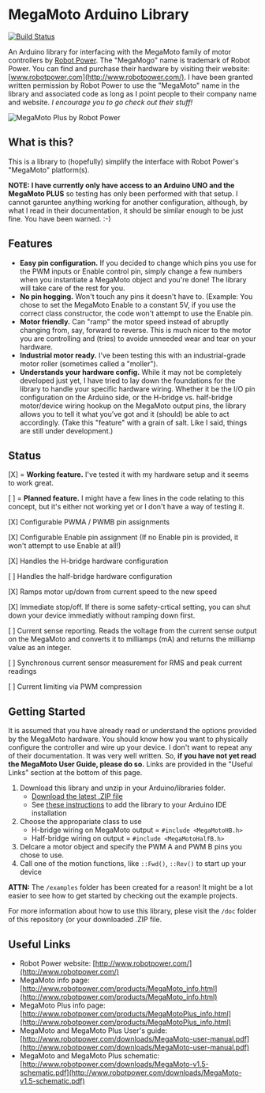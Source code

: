 # MegaMoto Arduino Library
[![Build Status](https://travis-ci.org/ahogen/MegaMotoLib.svg?branch=master)](https://travis-ci.org/ahogen/MegaMotoLib)

An Arduino library for interfacing with the MegaMoto family of motor controllers by [Robot Power](http://www.robotpower.com/). The "MegaMogo" name is trademark of Robot Power. You can find and purchase their hardware by visiting their website: [www.robotpower.com](http://www.robotpower.com/). I have been granted written permission by Robot Power to use the "MegaMoto" name in the library and associated code as long as I point people to their company name and website. *I encourage you to go check out their stuff!*

![MegaMoto Plus by Robot Power](http://www.robotpower.com/images/MM-Plus-top-sm.jpg)


## What is this?

This is a library to (hopefully) simplify the interface with Robot Power's "MegaMoto" platform(s).

**NOTE: I have currently only have access to an Arduino UNO and the MegaMoto PLUS** so testing has only been performed with that setup. I cannot garuntee anything working for another configuration, although, by what I read in their documentation, it should be similar enough to be just fine. You have been warned. :-) 

## Features

* **Easy pin configuration.** If you decided to change which pins you use for the PWM inputs or Enable control pin, simply change a few numbers when you instantiate a MegaMoto object and you're done! The library will take care of the rest for you.
* **No pin hogging.** Won't touch any pins it doesn't have to. (Example: You chose to set the MegaMoto Enable to a constant 5V, if you use the correct class constructor, the code won't attempt to use the Enable pin.
* **Motor friendly.** Can "ramp" the motor speed instead of abruptly changing from, say, forward to reverse. This is much nicer to the motor you are controlling and (tries) to avoide unneeded wear and tear on your hardware.
* **Industrial motor ready.** I've been testing this with an industrial-grade motor roller (sometimes called a "moller").
* **Understands your hardware config.** While it may not be completely developed just yet, I have tried to lay down the foundations for the library to handle your specific hardware wiring. Whether it be the I/O pin configuration on the Arduino side, or the H-bridge vs. half-bridge motor/device wiring hookup on the MegaMoto output pins, the library allows you to tell it what you've got and it (should) be able to act accordingly. (Take this "feature" with a grain of salt. Like I said, things are still under development.)

## Status

[X] = **Working feature.** I've tested it with my hardware setup and it seems to work great.

[ ] = **Planned feature.** I might have a few lines in the code relating to this concept, but it's either not working yet or I don't have a way of testing it.



[X] Configurable PWMA / PWMB pin assignments

[X] Configurable Enable pin assignment (If no Enable pin is provided, it won't attempt to use Enable at all!)

[X] Handles the H-bridge hardware configuration

[ ] Handles the half-bridge hardware configuration

[X] Ramps motor up/down from current speed to the new speed

[X] Immediate stop/off. If there is some safety-crtical setting, you can shut down your device immediatly without ramping down first.

[ ] Current sense reporting. Reads the voltage from the current sense output on the MegaMoto and converts it to milliamps (mA) and returns the milliamp value as an integer.

[ ] Synchronous current sensor measurement for RMS and peak current readings

[ ] Current limiting via PWM compression

## Getting Started

It is assumed that you have already read or understand the options provided by the MegaMoto hardware. You should know how you want to physically configure the controller and wire up your device. I don't want to repeat any of their documentation. It was very well written. So, **if you have not yet read the MegaMoto User Guide, please do so.** Links are provided in the "Useful Links" section at the bottom of this page.

1. Download this library and unzip in your Arduino/libraries folder. 
   * [Download the latest .ZIP file](https://github.com/ahogen/MegaMoto/raw/master/release/MegaMoto.zip)
   * See [these instructions](https://www.arduino.cc/en/Guide/Libraries) to add the library to your Arduino IDE installation
2. Choose the appropariate class to use
   * H-bridge wiring on MegaMoto output = `#include <MegaMotoHB.h>`
   * Half-bridge wiring on output = `#include <MegaMotoHalfB.h>`
3. Delcare a motor object and specify the PWM A and PWM B pins you chose to use.
4. Call one of the motion functions, like `::Fwd()`, `::Rev()` to start up your device

**ATTN:** The `/examples` folder has been created for a reason! It might be a lot easier to see how to get started by checking out the example projects.

For more information about how to use this library, plese visit the `/doc` folder of this repository (or your downloaded .ZIP file.


## Useful Links

* Robot Power website: [http://www.robotpower.com/](http://www.robotpower.com/)
* MegaMoto info page: [http://www.robotpower.com/products/MegaMoto_info.html](http://www.robotpower.com/products/MegaMoto_info.html)
* MegaMoto Plus info page: [http://www.robotpower.com/products/MegaMotoPlus_info.html](http://www.robotpower.com/products/MegaMotoPlus_info.html)
* MegaMoto and MegaMoto Plus User's guide: [http://www.robotpower.com/downloads/MegaMoto-user-manual.pdf](http://www.robotpower.com/downloads/MegaMoto-user-manual.pdf)
* MegaMoto and MegaMoto Plus schematic: [http://www.robotpower.com/downloads/MegaMoto-v1.5-schematic.pdf](http://www.robotpower.com/downloads/MegaMoto-v1.5-schematic.pdf)
